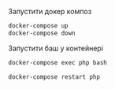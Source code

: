 
Запустити докер композ

~~~bash 
docker-compose up  
docker-compose down
~~~


Запустити баш у контейнері

~~~bash 
docker-compose exec php bash
~~~

~~~bash 
docker-compose restart php
~~~

